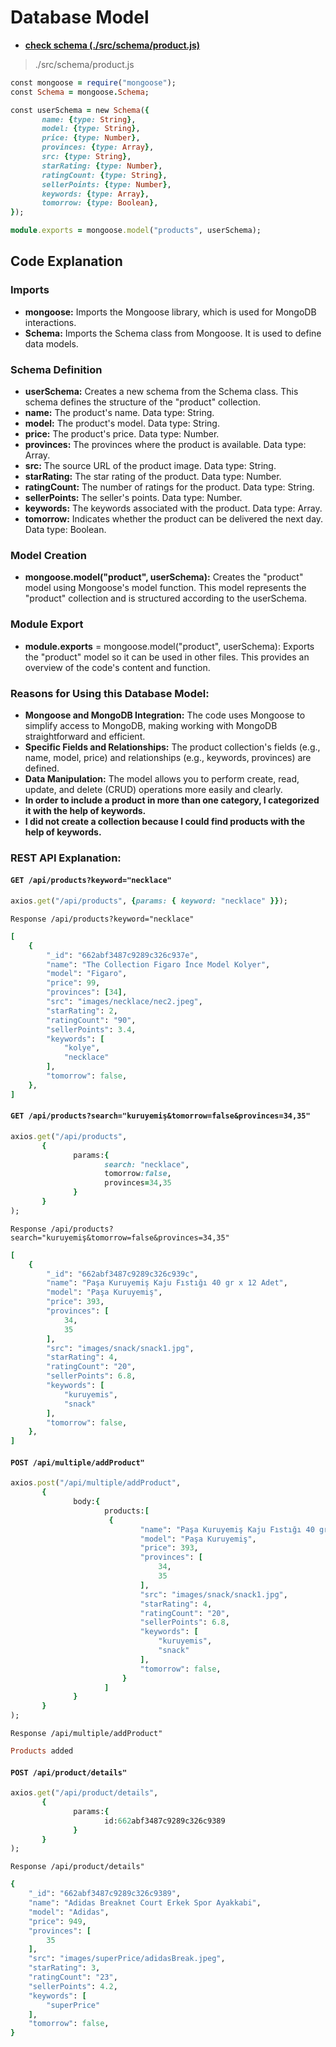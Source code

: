 # Database Model

- **[check schema (./src/schema/product.js)](./src/schema/product.js)**

> ./src/schema/product.js
```ruby
const mongoose = require("mongoose");
const Schema = mongoose.Schema;

const userSchema = new Schema({
       name: {type: String},
       model: {type: String},
       price: {type: Number},
       provinces: {type: Array},
       src: {type: String},
       starRating: {type: Number},
       ratingCount: {type: String},
       sellerPoints: {type: Number},
       keywords: {type: Array},
       tomorrow: {type: Boolean},
});

module.exports = mongoose.model("products", userSchema);
````

## Code Explanation
### Imports
* **mongoose:** Imports the Mongoose library, which is used for MongoDB interactions.
* **Schema:** Imports the Schema class from Mongoose. It is used to define data models.
### Schema Definition
* **userSchema:** Creates a new schema from the Schema class. This schema defines the structure of the "product" collection.
* **name:** The product's name. Data type: String.
* **model:** The product's model. Data type: String.
* **price:** The product's price. Data type: Number.
* **provinces:** The provinces where the product is available. Data type: Array.
* **src:** The source URL of the product image. Data type: String.
* **starRating:** The star rating of the product. Data type: Number.
* **ratingCount:** The number of ratings for the product. Data type: String.
* **sellerPoints:** The seller's points. Data type: Number.
* **keywords:** The keywords associated with the product. Data type: Array.
* **tomorrow:** Indicates whether the product can be delivered the next day. Data type: Boolean.
### Model Creation
* **mongoose.model("product", userSchema):** Creates the "product" model using Mongoose's model function. This model represents the "product" collection and is structured according to the userSchema.
### Module Export
* **module.exports** = mongoose.model("product", userSchema): Exports the "product" model so it can be used in other files.
This provides an overview of the code's content and function.
### Reasons for Using this Database Model: 
* **Mongoose and MongoDB Integration:** The code uses Mongoose to simplify access to MongoDB, making working with MongoDB straightforward and efficient.
* **Specific Fields and Relationships:** The product collection's fields (e.g., name, model, price) and relationships (e.g., keywords, provinces) are defined.
* **Data Manipulation:** The model allows you to perform create, read, update, and delete (CRUD) operations more easily and clearly.
* **In order to include a product in more than one category, I categorized it with the help of keywords.**
* **I did not create a collection because I could find products with the help of keywords.**
### REST API Explanation:
#### `GET /api/products?keyword="necklace"`

```ruby
axios.get("/api/products", {params: { keyword: "necklace" }});
```

`Response /api/products?keyword="necklace"`

```ruby
[
    {
        "_id": "662abf3487c9289c326c937e",
        "name": "The Collection Figaro İnce Model Kolyer",
        "model": "Figaro",
        "price": 99,
        "provinces": [34],
        "src": "images/necklace/nec2.jpeg",
        "starRating": 2,
        "ratingCount": "90",
        "sellerPoints": 3.4,
        "keywords": [
            "kolye",
            "necklace"
        ],
        "tomorrow": false,
    },
]
```

#### `GET /api/products?search="kuruyemiş&tomorrow=false&provinces=34,35"`

```ruby
axios.get("/api/products",
       {
              params:{
                     search: "necklace",
                     tomorrow:false,
                     provinces=34,35
              }
       }
);
```

`Response /api/products?search="kuruyemiş&tomorrow=false&provinces=34,35"`

```ruby
[
    {
        "_id": "662abf3487c9289c326c939c",
        "name": "Paşa Kuruyemiş Kaju Fıstığı 40 gr x 12 Adet",
        "model": "Paşa Kuruyemiş",
        "price": 393,
        "provinces": [
            34,
            35
        ],
        "src": "images/snack/snack1.jpg",
        "starRating": 4,
        "ratingCount": "20",
        "sellerPoints": 6.8,
        "keywords": [
            "kuruyemis",
            "snack"
        ],
        "tomorrow": false,
    },
]
```

#### `POST /api/multiple/addProduct"`

```ruby
axios.post("/api/multiple/addProduct",
       {
              body:{
                     products:[
                      {
                             "name": "Paşa Kuruyemiş Kaju Fıstığı 40 gr x 12 Adet",
                             "model": "Paşa Kuruyemiş",
                             "price": 393,
                             "provinces": [
                                 34,
                                 35
                             ],
                             "src": "images/snack/snack1.jpg",
                             "starRating": 4,
                             "ratingCount": "20",
                             "sellerPoints": 6.8,
                             "keywords": [
                                 "kuruyemis",
                                 "snack"
                             ],
                             "tomorrow": false,
                         }
                     ]
              }
       }
);
```

`Response /api/multiple/addProduct"`

```ruby
Products added
```



#### `POST /api/product/details"`


```ruby
axios.get("/api/product/details",
       {
              params:{
                     id:662abf3487c9289c326c9389
              }
       }
);
```

 `Response /api/product/details"`

```ruby
{
    "_id": "662abf3487c9289c326c9389",
    "name": "Adidas Breaknet Court Erkek Spor Ayakkabi",
    "model": "Adidas",
    "price": 949,
    "provinces": [
        35
    ],
    "src": "images/superPrice/adidasBreak.jpeg",
    "starRating": 3,
    "ratingCount": "23",
    "sellerPoints": 4.2,
    "keywords": [
        "superPrice"
    ],
    "tomorrow": false,
}
```

